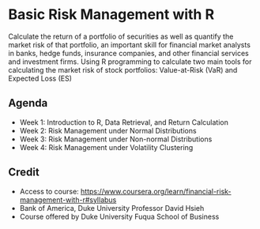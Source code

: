 # Basic Risk Management with R
Calculate the return of a portfolio of securities as well as quantify the market risk of that portfolio, an important skill for financial market analysts in banks, hedge funds, insurance companies, and other financial services and investment firms. Using R programming to calculate two main tools for calculating the market risk of stock portfolios: Value-at-Risk (VaR) and Expected Loss (ES)

## Agenda
- Week 1: Introduction to R, Data Retrieval, and Return Calculation
- Week 2: Risk Management under Normal Distributions
- Week 3: Risk Management under Non-normal Distributions
- Week 4: Risk Management under Volatility Clustering

## Credit
- Access to course: https://www.coursera.org/learn/financial-risk-management-with-r#syllabus
- Bank of America, Duke University Professor David Hsieh
- Course offered by Duke University Fuqua School of Business
